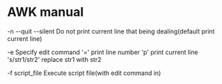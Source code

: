 AWK manual
==========

-n --quit --silent
	Do not print current line that being dealing(default print current line)

-e
	Specify edit command
	'='  print line number
	'p'  print current line
	's/str1/str2'  replace str1 with str2

-f script_file
	Execute script file(with edit command in)



